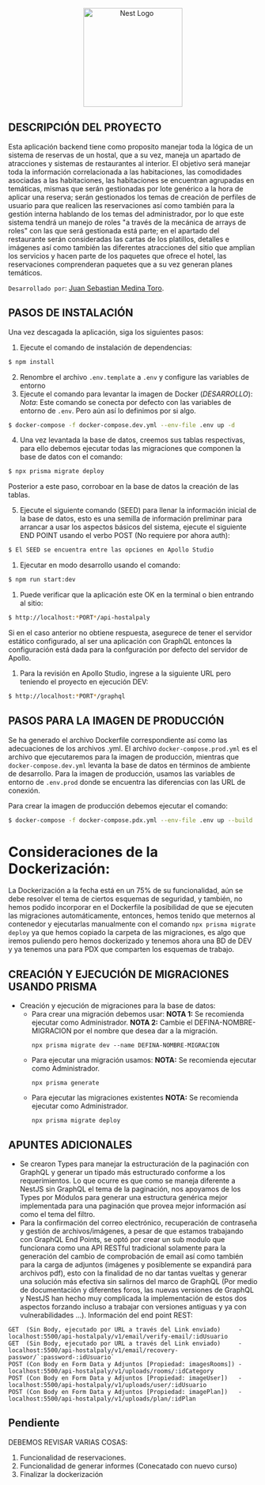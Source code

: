 <p align="center">
  <a href="http://nestjs.com/" target="blank"><img src="https://nestjs.com/img/logo-small.svg" width="200" alt="Nest Logo" /></a>
</p>

## DESCRIPCIÓN DEL PROYECTO ##
Esta aplicación backend tiene como proposito manejar toda la lógica de un sistema de reservas de un hostal, que a su vez, maneja un apartado de atracciones y sistemas de restaurantes al interior. El objetivo será manejar toda la información correlacionada a las habitaciones, las comodidades asociadas a las habitaciones, las habitaciones se encuentran agrupadas en temáticas, mismas que serán gestionadas por lote genérico a la hora de aplicar una reserva; serán gestionados los temas de creación de perfiles de usuario para que realicen las reservaciones así como también para la gestión interna hablando de los temas del administrador, por lo que este sistema tendrá un manejo de roles "a través de la mecánica de arrays de roles" con las que será gestionada está parte; en el apartado del restaurante serán consideradas las cartas de los platillos, detalles e imágenes así como también las diferentes atracciones del sitio que amplian los servicios y hacen parte de los paquetes que ofrece el hotel, las reservaciones comprenderan paquetes que a su vez generan planes temáticos.

``Desarrollado por``: [Juan Sebastian Medina Toro](https://www.linkedin.com/in/juan-sebastian-medina-toro-887491249/).

## PASOS DE INSTALACIÓN ##
Una vez descagada la aplicación, siga los siguientes pasos:
1. Ejecute el comando de instalación de dependencias:
```bash
$ npm install
```
2. Renombre el archivo ``.env.template`` a ``.env`` y configure las variables de entorno
3. Ejecute el comando para levantar la imagen de Docker (*DESARROLLO*):
*Nota*: Este comando se conecta por defecto con las variables de entorno de `.env`. Pero aún así lo definimos por si algo.
```bash
$ docker-compose -f docker-compose.dev.yml --env-file .env up -d
```
4. Una vez levantada la base de datos, creemos sus tablas respectivas, para ello debemos ejecutar todas las migraciones que componen la base de datos con el comando:
```bash
$ npx prisma migrate deploy
```
Posterior a este paso, corroboar en la base de datos la creación de las tablas.

5. Ejecute el siguiente comando (SEED) para llenar la información inicial de la base de datos, esto es una semilla de información preliminar para arrancar a usar los aspectos básicos del sistema, ejecute el siguiente END POINT usando el verbo POST (No requiere por ahora auth):
```bash
$ El SEED se encuentra entre las opciones en Apollo Studio
```
1. Ejecutar en modo desarrollo usando el comando:
```bash
$ npm run start:dev
```
1. Puede verificar que la aplicación este OK en la terminal o bien entrando al sitio:
```bash
$ http://localhost:*PORT*/api-hostalpaly
```
Si en el caso anterior no obtiene respuesta, asegurece de tener el servidor estático configurado, al ser una aplicación con GraphQL entonces la configuración está dada para la confguración por defecto del servidor de Apollo.
1. Para la revisión en Apollo Studio, ingrese a la siguiente URL pero teniendo el proyecto en ejecución DEV:
```bash
$ http://localhost:*PORT*/graphql
```

## PASOS PARA LA IMAGEN DE PRODUCCIÓN ##
Se ha generado el archivo Dockerfile correspondiente así como las adecuaciones de los archivos .yml.
El archivo ``docker-compose.prod.yml`` es el archivo que ejecutaremos para la imagen de producción,
mientras que ``docker-compose.dev.yml`` levanta la base de datos en términos de ambiente de desarrollo.
Para la imagen de producción, usamos las variables de entorno de `.env.prod` donde se encuentra las
diferencias con las URL de conexión.

Para crear la imagen de producción debemos ejecutar el comando:
```bash
$ docker-compose -f docker-compose.pdx.yml --env-file .env up --build
```

# Consideraciones de la Dockerización:
La Dockerización a la fecha está en un 75% de su funcionalidad, aún se debe resolver el tema de ciertos esquemas de seguridad,
y también, no hemos podido incorporar en el Dockerfile la posibilidad de que se ejecuten las migraciones automáticamente, entonces,
hemos tenido que meternos al contenedor y ejecutarlas manualmente con el comando `npx prisma migrate deploy` ya que hemos copiado
la carpeta de las migraciones, es algo que iremos puliendo pero hemos dockerizado y tenemos ahora una BD de DEV y ya tenemos una
para PDX que comparten los esquemas de trabajo.


## CREACIÓN Y EJECUCIÓN DE MIGRACIONES USANDO PRISMA ##
- Creación y ejecución de migraciones para la base de datos:
  - Para crear una migración debemos usar:
    **NOTA 1:** Se recomienda ejecutar como Administrador.
    **NOTA 2:** Cambie el DEFINA-NOMBRE-MIGRACION por el nombre que desea dar a la migración.
    ```
    npx prisma migrate dev --name DEFINA-NOMBRE-MIGRACION
    ```
  - Para ejecutar una migración usamos:
    **NOTA:** Se recomienda ejecutar como Administrador.
    ```
    npx prisma generate
    ```
  - Para ejecutar las migraciones existentes
    **NOTA:** Se recomienda ejecutar como Administrador.
    ```
    npx prisma migrate deploy
    ```

## APUNTES ADICIONALES ##
- Se crearon Types para manejar la estructuración de la paginación con GraphQL y generar un tipado más estructurado conforme a los requerimientos. Lo que ocurre es que como se maneja diferente a NestJS sin GraphQL el tema de la paginación, nos apoyamos de los Types por Módulos para generar una estructura genérica mejor implementada para una paginación que provea mejor información así como el tema del filtro.
- Para la confirmación del correo electrónico, recuperación de contraseña y gestión de archivos/imágenes, a pesar de que estamos trabajando con GraphQL End Points, se optó por crear un sub modulo que funcionara como una API RESTful tradicional solamente para la generación del cambio de comprobación de email así como también para la carga de adjuntos (imágenes y posiblemente se expandirá para archivos pdf), esto con la finalidad de no dar tantas vueltas y generar una solución más efectiva sin salirnos del marco de GraphQL (Por medio de documentación y diferentes foros, las nuevas versiones de GraphQL y NestJS han hecho muy complicada la implementación de estos dos aspectos forzando incluso a trabajar con versiones antiguas y ya con vulnerabilidades ...). Información del end point REST:
```
GET  (Sin Body, ejecutado por URL a través del Link enviado)     - localhost:5500/api-hostalpaly/v1/email/verify-email/:idUsuario
GET  (Sin Body, ejecutado por URL a través del Link enviado)     - localhost:5500/api-hostalpaly/v1/email/recovery-passwor/`:password-:idUsuario`
POST (Con Body en Form Data y Adjuntos [Propiedad: imagesRooms]) - localhost:5500/api-hostalpaly/v1/uploads/rooms/:idCategory
POST (Con Body en Form Data y Adjuntos [Propiedad: imageUser])   - localhost:5500/api-hostalpaly/v1/uploads/user/:idUsuario
POST (Con Body en Form Data y Adjuntos [Propiedad: imagePlan])   - localhost:5500/api-hostalpaly/v1/uploads/plan/:idPlan
```

## Pendiente ##
DEBEMOS REVISAR VARIAS COSAS:

1. Funcionalidad de reservaciones.
2. Funcionalidad de generar informes (Conecatado con nuevo curso)
3. Finalizar la dockerización